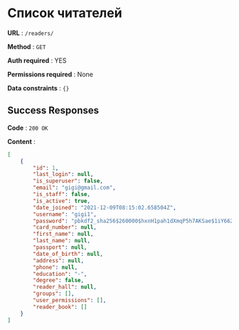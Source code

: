 # Список читателей

**URL** : `/readers/`

**Method** : `GET`

**Auth required** : YES

**Permissions required** : None

**Data constraints** : `{}`

## Success Responses

**Code** : `200 OK`

**Content** : 

```json
[
	{
        "id": 1,
        "last_login": null,
        "is_superuser": false,
        "email": "gigi@gmail.com",
        "is_staff": false,
        "is_active": true,
        "date_joined": "2021-12-09T08:15:02.658504Z",
        "username": "gigi1",
        "password": "pbkdf2_sha256$260000$hxnH1pah1dXmqP5h7AKSae$1iY662s7MKKoJje0MvGAo7uR9AWPrrpnZmJby1bSlzk=",
        "card_number": null,
        "first_name": null,
        "last_name": null,
        "passport": null,
        "date_of_birth": null,
        "address": null,
        "phone": null,
        "education": "-",
        "degree": false,
        "reader_hall": null,
        "groups": [],
        "user_permissions": [],
        "reader_book": []
    }
]
```

